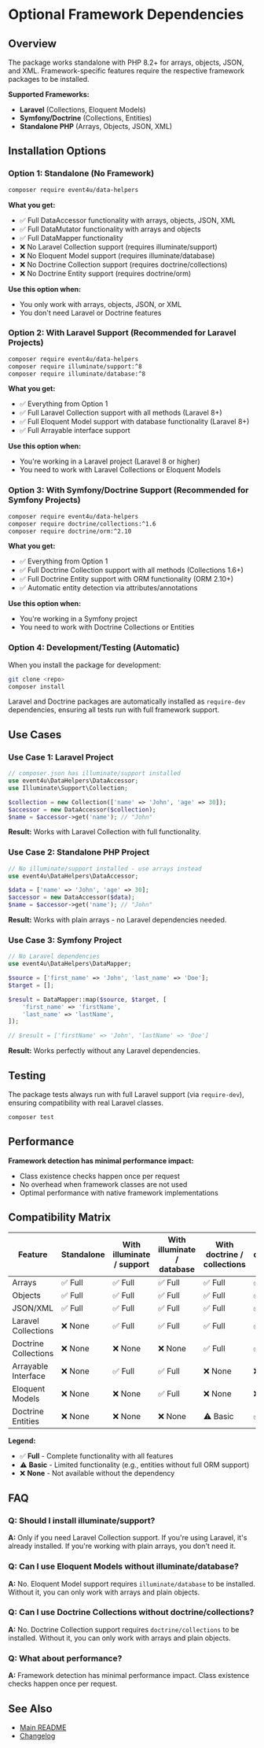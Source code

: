 # Optional Framework Dependencies

## Overview

The package works standalone with PHP 8.2+ for arrays, objects, JSON, and XML. Framework-specific features require the respective framework
packages to be installed.

**Supported Frameworks:**

- **Laravel** (Collections, Eloquent Models)
- **Symfony/Doctrine** (Collections, Entities)
- **Standalone PHP** (Arrays, Objects, JSON, XML)

## Installation Options

### Option 1: Standalone (No Framework)

```bash
composer require event4u/data-helpers
```

**What you get:**

- ✅ Full DataAccessor functionality with arrays, objects, JSON, XML
- ✅ Full DataMutator functionality with arrays and objects
- ✅ Full DataMapper functionality
- ❌ No Laravel Collection support (requires illuminate/support)
- ❌ No Eloquent Model support (requires illuminate/database)
- ❌ No Doctrine Collection support (requires doctrine/collections)
- ❌ No Doctrine Entity support (requires doctrine/orm)

**Use this option when:**

- You only work with arrays, objects, JSON, or XML
- You don't need Laravel or Doctrine features

### Option 2: With Laravel Support (Recommended for Laravel Projects)

```bash
composer require event4u/data-helpers
composer require illuminate/support:^8
composer require illuminate/database:^8
```

**What you get:**

- ✅ Everything from Option 1
- ✅ Full Laravel Collection support with all methods (Laravel 8+)
- ✅ Full Eloquent Model support with database functionality (Laravel 8+)
- ✅ Full Arrayable interface support

**Use this option when:**

- You're working in a Laravel project (Laravel 8 or higher)
- You need to work with Laravel Collections or Eloquent Models

### Option 3: With Symfony/Doctrine Support (Recommended for Symfony Projects)

```bash
composer require event4u/data-helpers
composer require doctrine/collections:^1.6
composer require doctrine/orm:^2.10
```

**What you get:**

- ✅ Everything from Option 1
- ✅ Full Doctrine Collection support with all methods (Collections 1.6+)
- ✅ Full Doctrine Entity support with ORM functionality (ORM 2.10+)
- ✅ Automatic entity detection via attributes/annotations

**Use this option when:**

- You're working in a Symfony project
- You need to work with Doctrine Collections or Entities

### Option 4: Development/Testing (Automatic)

When you install the package for development:

```bash
git clone <repo>
composer install
```

Laravel and Doctrine packages are automatically installed as `require-dev` dependencies, ensuring all tests run with full framework support.

## Use Cases

### Use Case 1: Laravel Project

```php
// composer.json has illuminate/support installed
use event4u\DataHelpers\DataAccessor;
use Illuminate\Support\Collection;

$collection = new Collection(['name' => 'John', 'age' => 30]);
$accessor = new DataAccessor($collection);
$name = $accessor->get('name'); // "John"
```

**Result:** Works with Laravel Collection with full functionality.

### Use Case 2: Standalone PHP Project

```php
// No illuminate/support installed - use arrays instead
use event4u\DataHelpers\DataAccessor;

$data = ['name' => 'John', 'age' => 30];
$accessor = new DataAccessor($data);
$name = $accessor->get('name'); // "John"
```

**Result:** Works with plain arrays - no Laravel dependencies needed.

### Use Case 3: Symfony Project

```php
// No Laravel dependencies
use event4u\DataHelpers\DataMapper;

$source = ['first_name' => 'John', 'last_name' => 'Doe'];
$target = [];

$result = DataMapper::map($source, $target, [
    'first_name' => 'firstName',
    'last_name' => 'lastName',
]);

// $result = ['firstName' => 'John', 'lastName' => 'Doe']
```

**Result:** Works perfectly without any Laravel dependencies.

## Testing

The package tests always run with full Laravel support (via `require-dev`), ensuring compatibility with real Laravel classes.

```bash
composer test
```

## Performance

**Framework detection has minimal performance impact:**

- Class existence checks happen once per request
- No overhead when framework classes are not used
- Optimal performance with native framework implementations

## Compatibility Matrix

| Feature              | Standalone | With illuminate / support | With illuminate / database | With doctrine / collections | With doctrine / orm |
|----------------------|------------|---------------------------|----------------------------|-----------------------------|---------------------|
| Arrays               | ✅ Full     | ✅ Full                    | ✅ Full                     | ✅ Full                      | ✅ Full              |
| Objects              | ✅ Full     | ✅ Full                    | ✅ Full                     | ✅ Full                      | ✅ Full              |
| JSON/XML             | ✅ Full     | ✅ Full                    | ✅ Full                     | ✅ Full                      | ✅ Full              |
| Laravel Collections  | ❌ None     | ✅ Full                    | ✅ Full                     | ✅ Full                      | ✅ Full              |
| Doctrine Collections | ❌ None     | ❌ None                    | ❌ None                     | ✅ Full                      | ✅ Full              |
| Arrayable Interface  | ❌ None     | ✅ Full                    | ✅ Full                     | ❌ None                      | ❌ None              |
| Eloquent Models      | ❌ None     | ❌ None                    | ✅ Full                     | ❌ None                      | ❌ None              |
| Doctrine Entities    | ❌ None     | ❌ None                    | ❌ None                     | ⚠️ Basic                    | ✅ Full              |

**Legend:**

- ✅ **Full** - Complete functionality with all features
- ⚠️ **Basic** - Limited functionality (e.g., entities without full ORM support)
- ❌ **None** - Not available without the dependency

## FAQ

### Q: Should I install illuminate/support?

**A:** Only if you need Laravel Collection support. If you're using Laravel, it's already installed. If you're working with plain arrays,
you don't need it.

### Q: Can I use Eloquent Models without illuminate/database?

**A:** No. Eloquent Model support requires `illuminate/database` to be installed. Without it, you can only work with arrays and plain
objects.

### Q: Can I use Doctrine Collections without doctrine/collections?

**A:** No. Doctrine Collection support requires `doctrine/collections` to be installed. Without it, you can only work with arrays and plain
objects.

### Q: What about performance?

**A:** Framework detection has minimal performance impact. Class existence checks happen once per request.

## See Also

- [Main README](../README.md)
- [Changelog](../CHANGELOG.md)

